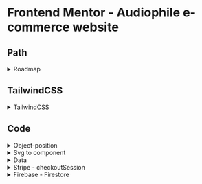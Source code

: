 # Frontend Mentor - Audiophile e-commerce website

## Path

<details>
<summary>Roadmap</summary>

- Style
- Components
- Functionnalities
- Backend api/db ? => Learn more about firebase

</details>

## TailwindCSS

<details>
<summary>TailwindCSS</summary>

<details>
<summary>Init tailwind with next js & set starter styles</summary>

- https://tailwindcss.com/docs/guides/nextjs

```js
//  npx create-next-app my-project
//  cd my-project

// npm install -D tailwindcss postcss autoprefixer
// npx tailwindcss init -p
```

tailwind.config.js

```js
// set the all the styled pages & components routes

module.exports = {
	content: ["./pages/**/*.{js,ts,jsx,tsx}", "./components/**/*.{js,ts,jsx,tsx}"],
	theme: {
		//   set new custom global theme here /!\
		extend: {
			// or just add more properties here if we expect to use tailwind's default property theme ( colors...)
			colors: {
				newBlue: "#2d4258",
			},
			fontFamily: {
				manrope: ["Manrope", "Verdana"],
			},
		},
	},
	plugins: [],
};
```

styles/global.css

```css
/* add tailwind style & set custom style */

/* base < components < utilities  */

@tailwind base;
@tailwind components;
@tailwind utilities;

@layer base {
	/* // generic default  */

	body {
		@apply font-manrope text-[15px] leading-[25px];
	}

	header,
	main,
	footer {
		@apply mx-auto grid items-center;
	}

	h1 {
		@apply font-bold text-[56px] leading-[58px] tracking-[2px];
	}
}

@layer components {
	/* components classes */
	/* override base layer */
	.overline {
		@apply font-normal text-[14px] leading-[19px] tracking-[10px];
	}

	.subTitle {
		@apply font-bold text-[13px] leading-[25px] tracking-[1px];
	}

	.home-landing {
		height: calc(100vh - 6rem);
	}
}

@layer utilities {
	/* utilities classes */
	.ultra {
		/* for ultra specifics classes or properties not found in tailwind */
		/* override others layers */
	}
}
```

</details>

<details>
<summary>Plugins</summary>

```js
const plugin = require("tailwindcss/plugin");

module.exports = {
	// ...
	plugins: [
		plugin(function ({ addBase, addComponents, addUtilities, theme }) {
			addBase({
				h1: {
					fontSize: theme("fontSize.2xl"),
				},
				h2: {
					fontSize: theme("fontSize.xl"),
				},
			});
			addComponents({
				".card": {
					backgroundColor: theme("colors.white"),
					borderRadius: theme("borderRadius.lg"),
					padding: theme("spacing.6"),
					boxShadow: theme("boxShadow.xl"),
				},
			});
			addUtilities({
				".content-auto": {
					contentVisibility: "auto",
				},
			});
		}),
	],
};
```

</details>

<details>
<summary>Grid with tailwind</summary>

<!-- parent -->

- set a width & height
- number of cols/rows => grid-cols-3 grid-rows-5
- or set to auto => grid-flow-cols or grid-flow-rows

<!-- children  -->

- set the line where children starts => col-start-1, row-start-3
- set the line where it ends => col-end-4 /!\ last line = numberOfCols + 1
- set its size => col-span-3

```js
<div className="w-full grid grid-cols-6 gap-6 grid-flow-rows h-[500px] lg:h-[600px]">
	<img className="col-start-3 col-end-7 row-start-1 row-end-3 w-full md:h-auto relative" src={image} />
</div>
```

</details>

<details>
<summary>Add animation</summary>

tailwind.config.js

```js
module.exports = {
	theme: {
		animation: {
			spinning: " spinning 1s linear infinite",
			wiggle: "wiggle 1s ease-in-out infinite",
		},

		keyframes: {
			spinning: {
				"0%": {
					transform: " rotate(0deg)",
				},
				"100%": {
					transform: "rotate(360deg)",
				},
			},
			wiggle: {
				"0%, 100%": {
					transform: "rotate(-90deg)",
				},
				"50%": {
					transform: "rotate(90deg)",
				},
			},
		},
		extend: {
			fontSize: {
				xs: ["12px", "18px"],
			},
			// or add her if extends /!\
		},
	},
	plugins: [],
};

// => component
// className='animate-spinning'
// className='animate-wriggle'
```

</details>

</details>

## Code

<details>
<summary>Object-position</summary>

```js
<div>
	<Image
		className="absolute object-[-540px]"
		src="/assets/home/image-hero.jpg"
		objectFit="cover"
		layout="fill"
		priority
	/>
</div>
```

</details>

<details>
<summary>Svg to component</summary>

https://react-svgr.com/playground/

- import svg code to react-svgr
- return to react components
- set stroke, fill, opacity properties

```js
const ValidateIcon = (props) => (
	<svg
		xmlns="http://www.w3.org/2000/svg"
		stroke="white"
		fill="white"
		width={60}
		height={60}
		viewBox="0 0 128 128"
		{...props}
	>
		<path d="M98.2 33.7c-1 1-11.5 12.3-23.1 25C63.4 71.5 53.5 82 53.1 82c-.5 0-6-5.4-12.2-12-11.7-12.3-14-13.7-17.3-10.4-3.7 3.7-2.2 6.2 13.2 22.2C44.9 90.2 52.2 97 53.1 97c2.3 0 2.8-.5 26-26 30.8-33.8 29.1-31.8 28.3-34.3-1.3-4.6-5.7-6-9.2-3z" />
	</svg>
);

export default ValidateIcon;
```

</details>

<details>
<summary>Data</summary>

```js
// const data = { 1: "one", b: "cdef", fruit: "apple", plant: "sunflower" };

// Object.values(data)  => return the values of an object, as a values array
// => ['one', 'cdef', 'apple', 'sunflower']

// Object.entries(data) => return the values of an object as pair values
// => [['1', 'one'], ['b', 'cdef'], ['fruit', 'apple'], ['plant', 'sunflower']];
// 0: (2) ['1', 'one']
// 1: (2) ['b', 'cdef']
// 2: (2) ['fruit', 'apple']
// 3: (2) ['plant', 'sunflower']

// Object.fromEntries(Object.entries(data)) => return an array of 2 values/pair values [first, second] as an object {first: second}
// => {1: 'one', b: 'cdef', fruit: 'apple', plant: 'sunflower'}
```

```js
// const result = Array.from(e.target.closest("form"))
// 	.filter((elem) => elem.tagName === "INPUT")
// 	.map((elem) => ({
// 		[elem.id]: elem.value,
// 	}));
```

</details>

</details>

<details>
<summary>Stripe - checkoutSession</summary>

```js
// npm i stripe @stripe/react-stripe-js @stripe/stripe-js

const stripe = require("stripe")(process.env.STRIPE_SECRET_KEY);

const handler = async (req, res) => {
	if (req.method === "POST") {
		try {
			const products = req.body.map((item) => {
				return {
					price_data: {
						currency: "usd",
						product_data: {
							name: item.name,
						},
						unit_amount: +item.price * 100,
					},
					quantity: item.quantity,
				};
			});

			// Create Checkout Sessions from body params.
			const session = await stripe.checkout.sessions.create({
				line_items: products,
				mode: "payment",
				success_url: `${req.headers.origin}/checkout-success/?success=true`,
				cancel_url: `${req.headers.origin}/?canceled=true`,
			});
			res.json({ url: session.url });
		} catch (err) {
			res.status(err.statusCode || 500).json(err.message);
		}
	} else {
		res.setHeader("Allow", "POST");
		res.status(405).end("Method Not Allowed");
	}
};

export default handler;
```

</details>

<details>
<summary>Firebase - Firestore</summary>

clientApp.js

```js
// npm install firebase

// https://firebase.google.com/docs/firestore/quickstart?hl=en#web-version-9

// Import the functions you need from the SDKs you need
import { initializeApp } from "firebase/app";
import { getFirestore } from "firebase/firestore";
// import {getAuth} from "firebase/auth"

// TODO: Add SDKs for Firebase products that you want to use
// https://firebase.google.com/docs/web/setup#available-libraries

// Your web app's Firebase configuration
// For Firebase JS SDK v7.20.0 and later, measurementId is optional

const firebaseConfig = {
	apiKey: "AIzaSyBQvlOH12Yej8qb4Kb5_zNwEnu0khWSMMA",
	authDomain: "audiophile-62b6b.firebaseapp.com",
	projectId: "audiophile-62b6b",
	storageBucket: "audiophile-62b6b.appspot.com",
	messagingSenderId: "1064050838541",
	appId: "1:1064050838541:web:fd565e6ec8a1ceedf8d944",
	measurementId: "G-LW8MN8YVGZ",
};

// Initialize Firebase

const app = initializeApp(firebaseConfig);
// const auth = getAuth(firebaseApp);
const db = getFirestore();
```

</details>

